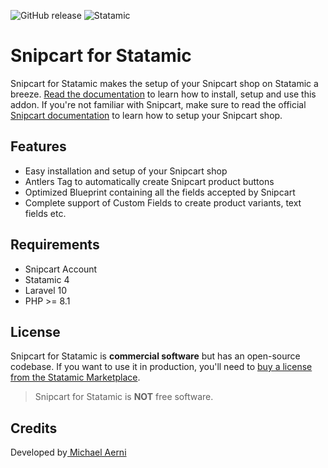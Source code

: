 ![GitHub release](https://flat.badgen.net/github/release/aerni/statamic-snipcart)
![Statamic](https://flat.badgen.net/badge/Statamic/4.0+/FF269E)

# Snipcart for Statamic
Snipcart for Statamic makes the setup of your Snipcart shop on Statamic a breeze. [Read the documentation](https://snipcart.docs.michaelaerni.ch) to learn how to install, setup and use this addon. If you're not familiar with Snipcart, make sure to read the official [Snipcart documentation](https://docs.snipcart.com/v3/) to learn how to setup your Snipcart shop.

## Features

* Easy installation and setup of your Snipcart shop
* Antlers Tag to automatically create Snipcart product buttons
* Optimized Blueprint containing all the fields accepted by Snipcart
* Complete support of Custom Fields to create product variants, text fields etc.

## Requirements

* Snipcart Account
* Statamic 4
* Laravel 10
* PHP &gt;= 8.1

## License
Snipcart for Statamic is **commercial software** but has an open-source codebase. If you want to use it in production, you'll need to [buy a license from the Statamic Marketplace](https://statamic.com/addons/aerni/snipcart).
>Snipcart for Statamic is **NOT** free software.

## Credits
Developed by[ Michael Aerni](https://www.michaelaerni.ch)

